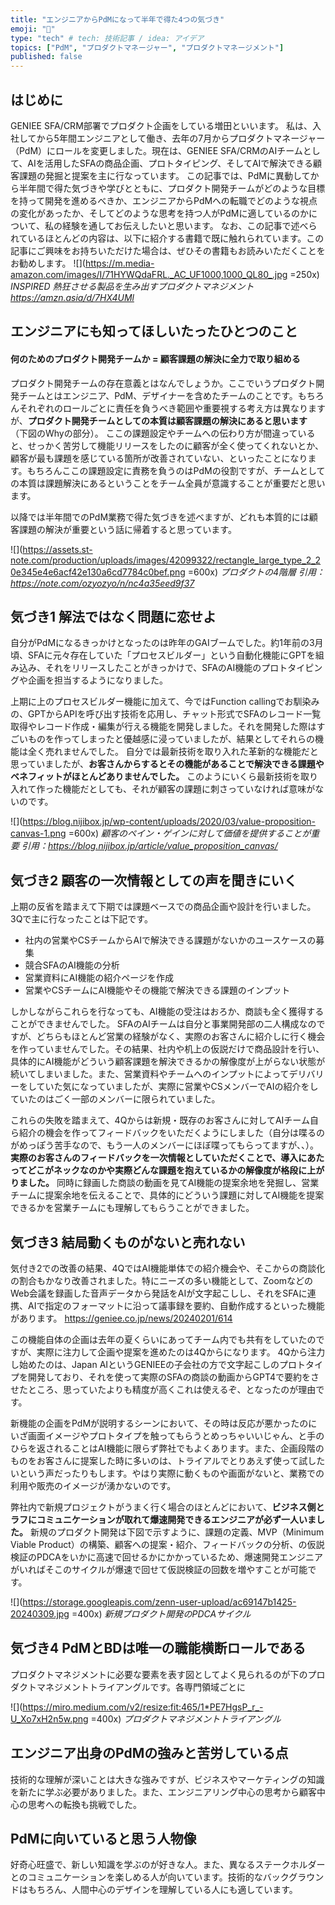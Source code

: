```yaml
---
title: "エンジニアからPdMになって半年で得た4つの気づき"
emoji: "📘"
type: "tech" # tech: 技術記事 / idea: アイデア
topics: ["PdM", "プロダクトマネージャー", "プロダクトマネージメント"]
published: false
---
```

## はじめに
GENIEE SFA/CRM部署でプロダクト企画をしている増田といいます。
私は、入社してから5年間エンジニアとして働き、去年の7月からプロダクトマネージャー（PdM）にロールを変更しました。現在は、GENIEE SFA/CRMのAIチームとして、AIを活用したSFAの商品企画、プロトタイピング、そしてAIで解決できる顧客課題の発掘と提案を主に行なっています。
この記事では、PdMに異動してから半年間で得た気づきや学びとともに、プロダクト開発チームがどのような目標を持って開発を進めるべきか、エンジニアからPdMへの転職でどのような視点の変化があったか、そしてどのような思考を持つ人がPdMに適しているのかについて、私の経験を通してお伝えしたいと思います。
なお、この記事で述べられているほとんどの内容は、以下に紹介する書籍で既に触れられています。この記事にご興味をお持ちいただけた場合は、ぜひその書籍もお読みいただくことをお勧めします。
![](https://m.media-amazon.com/images/I/71HYWQdaFRL._AC_UF1000,1000_QL80_.jpg =250x)
*INSPIRED 熱狂させる製品を生み出すプロダクトマネジメント
https://amzn.asia/d/7HX4UMl*

## エンジニアにも知ってほしいたったひとつのこと
#### 何のためのプロダクト開発チームか = 顧客課題の解決に全力で取り組める
プロダクト開発チームの存在意義とはなんでしょうか。ここでいうプロダクト開発チームとはエンジニア、PdM、デザイナーを含めたチームのことです。もちろんそれぞれのロールごとに責任を負うべき範囲や重要視する考え方は異なりますが、**プロダクト開発チームとしての本質は顧客課題の解決にあると思います** （下図のWhyの部分）。
ここの課題設定やチームへの伝わり方が間違っていると、せっかく苦労して機能リリースをしたのに顧客が全く使ってくれないとか、顧客が最も課題を感じている箇所が改善されていない、といったことになります。もちろんここの課題設定に責務を負うのはPdMの役割ですが、チームとしての本質は課題解決にあるということをチーム全員が意識することが重要だと思います。

以降では半年間でのPdM業務で得た気づきを述べますが、どれも本質的には顧客課題の解決が重要という話に帰着すると思っています。

![](https://assets.st-note.com/production/uploads/images/42099322/rectangle_large_type_2_20e345e4e6acf42e130a6cd7784c0bef.png =600x)
*プロダクトの4階層
引用：https://note.com/ozyozyo/n/nc4a35eed9f37*

## 気づき1 解法ではなく問題に恋せよ
自分がPdMになるきっかけとなったのは昨年のGAIブームでした。約1年前の3月頃、SFAに元々存在していた「プロセスビルダー」という自動化機能にGPTを組み込み、それをリリースしたことがきっかけで、SFAのAI機能のプロトタイピングや企画を担当するようになりました。

上期に上のプロセスビルダー機能に加えて、今ではFunction callingでお馴染みの、GPTからAPIを呼び出す技術を応用し、チャット形式でSFAのレコード一覧取得やレコード作成・編集が行える機能を開発しました。それを開発した際はすごいものを作ってしまったと優越感に浸っていましたが、結果としてそれらの機能は全く売れませんでした。
自分では最新技術を取り入れた革新的な機能だと思っていましたが、**お客さんからするとその機能があることで解決できる課題やベネフィットがほとんどありませんでした。** このようにいくら最新技術を取り入れて作った機能だとしても、それが顧客の課題に刺さっていなければ意味がないのです。

![](https://blog.nijibox.jp/wp-content/uploads/2020/03/value-proposition-canvas-1.png =600x)
*顧客のペイン・ゲインに対して価値を提供することが重要
引用：https://blog.nijibox.jp/article/value_proposition_canvas/*

## 気づき2 顧客の一次情報としての声を聞きにいく
上期の反省を踏まえて下期では課題ベースでの商品企画や設計を行いました。3Qで主に行なったことは下記です。
- 社内の営業やCSチームからAIで解決できる課題がないかのユースケースの募集
- 競合SFAのAI機能の分析
- 営業資料にAI機能の紹介ページを作成
- 営業やCSチームにAI機能やその機能で解決できる課題のインプット

しかしながらこれらを行なっても、AI機能の受注はおろか、商談も全く獲得することができませんでした。
SFAのAIチームは自分と事業開発部の二人構成なのですが、どちらもほとんど営業の経験がなく、実際のお客さんに紹介しに行く機会を作っていませんでした。その結果、社内や机上の仮説だけで商品設計を行い、具体的にAI機能がどういう顧客課題を解決できるかの解像度が上がらない状態が続いてしまいました。また、営業資料やチームへのインプットによってデリバリーをしていた気になっていましたが、実際に営業やCSメンバーでAIの紹介をしていたのはごく一部のメンバーに限られていました。

これらの失敗を踏まえて、4Qからは新規・既存のお客さんに対してAIチーム自ら紹介の機会を作ってフィードバックをいただくようにしました（自分は喋るのがめっぽう苦手なので、もう一人のメンバーにほぼ喋ってもらってますが、、）。**実際のお客さんのフィードバックを一次情報としていただくことで、導入にあたってどこがネックなのかや実際どんな課題を抱えているかの解像度が格段に上がりました。**
同時に録画した商談の動画を見てAI機能の提案余地を発掘し、営業チームに提案余地を伝えることで、具体的にどういう課題に対してAI機能を提案できるかを営業チームにも理解してもらうことができました。

## 気づき3 結局動くものがないと売れない
気付き2での改善の結果、4QではAI機能単体での紹介機会や、そこからの商談化の割合もかなり改善されました。特にニーズの多い機能として、ZoomなどのWeb会議を録画した音声データから発話をAIが文字起こしし、それをSFAに連携、AIで指定のフォーマットに沿って議事録を要約、自動作成するといった機能があります。
https://geniee.co.jp/news/20240201/614

この機能自体の企画は去年の夏くらいにあってチーム内でも共有をしていたのですが、実際に注力して企画や提案を進めたのは4Qからになります。
4Qから注力し始めたのは、Japan AIというGENIEEの子会社の方で文字起こしのプロトタイプを開発しており、それを使って実際のSFAの商談の動画からGPT4で要約をさせたところ、思っていたよりも精度が高くこれは使えるぞ、となったのが理由です。

新機能の企画をPdMが説明するシーンにおいて、その時は反応が悪かったのにいざ画面イメージやプロトタイプを触ってもらうとめっちゃいいじゃん、と手のひらを返されることはAI機能に限らず弊社でもよくあります。また、企画段階のものをお客さんに提案した時に多いのは、トライアルでとりあえず使って試したいという声だったりもします。やはり実際に動くものや画面がないと、業務での利用や販売のイメージが湧かないのです。

弊社内で新規プロジェクトがうまく行く場合のほとんどにおいて、**ビジネス側とラフにコミュニケーションが取れて爆速開発できるエンジニアが必ず一人いました。** 新規のプロダクト開発は下図で示すように、課題の定義、MVP（Minimum Viable Product）の構築、顧客への提案・紹介、フィードバックの分析、の仮説検証のPDCAをいかに高速で回せるかにかかっているため、爆速開発エンジニアがいればそこのサイクルが爆速で回せて仮説検証の回数を増やすことが可能です。

![](https://storage.googleapis.com/zenn-user-upload/ac69147b1425-20240309.jpg =400x)
*新規プロダクト開発のPDCAサイクル*

## 気づき4 PdMとBDは唯一の職能横断ロールである
プロダクトマネジメントに必要な要素を表す図としてよく見られるのが下のプロダクトマネジメントトライアングルです。各専門領域ごとに

![](https://miro.medium.com/v2/resize:fit:465/1*PE7HgsP_r_-U_Xo7xH2n5w.png  =400x)
*プロダクトマネジメントトライアングル*

## エンジニア出身のPdMの強みと苦労している点
技術的な理解が深いことは大きな強みですが、ビジネスやマーケティングの知識を新たに学ぶ必要がありました。また、エンジニアリング中心の思考から顧客中心の思考への転換も挑戦でした。

## PdMに向いていると思う人物像
好奇心旺盛で、新しい知識を学ぶのが好きな人。また、異なるステークホルダーとのコミュニケーションを楽しめる人が向いています。技術的なバックグラウンドはもちろん、人間中心のデザインを理解している人にも適しています。
